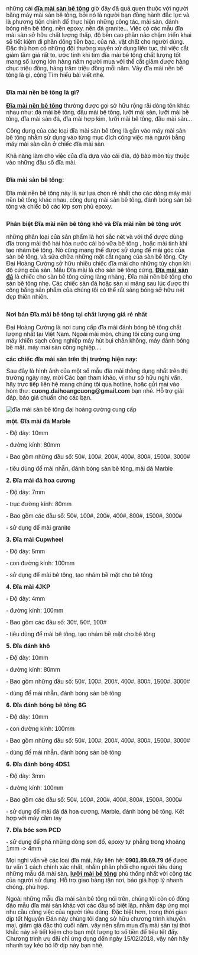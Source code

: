 <p><span style="font-family:arial,helvetica,sans-serif; font-size:medium">những cái <a href="http://daihoangcuong.com/tin-tuc/cung-cap-dia-mai-san-be-tong-da-mai-be-tong-270.html" title="đĩa mài sàn bê tông"><strong>đĩa mài sàn bê tông</strong></a> giờ đây đã quá quen thuộc với người bằng máy mài sàn bê tông, bởi nó là người bạn đồng hành đắc lực và là phương tiện chính để thực hiện những công tác, mài sàn, đánh bóng nền bê tông, nền epoxy, nền đá granite... Việc có các mẫu đĩa mài sàn sở hữu chất lượng thấp, độ bền cao phần nào chậm triển khai sẽ tiết kiệm đi phần đông tiền bạc, của nả, vật chất cho người dùng. Đặc thù hơn có những đội thường xuyên xử dụng liên tục, thì việc cắt giảm tầm giá rất to, ước tính khi tìm đĩa mài bê tông chất lượng tốt mang số lượng lớn hàng năm người mua với thể cắt giảm được hàng chục triệu đồng, hàng trăm triệu đồng mỗi năm. Vây đĩa mài nền bê tông là gì, cộng Tìm hiểu bài viết nhé.</span></p>

<h2><span style="font-family:arial,helvetica,sans-serif; font-size:medium">Đĩa mài nền bê tông là gì?</span></h2>

<p><span style="font-family:arial,helvetica,sans-serif; font-size:medium"><a href="http://daihoangcuong.com/tin-tuc/cung-cap-dia-mai-san-be-tong-da-mai-be-tong-270.html" target="_blank" title="đĩa mài nền bê tông"><strong>Đĩa mài nền bê tông</strong></a> thường được gọi sở hữu rộng rãi dòng tên khác nhau như: đá mài bê tông, đầu mài bê tông, lưỡi mài sàn, lưỡi mài bề tông, đĩa mài sàn đá, đĩa mài hợp kim, lưỡi mài bê tông, đầu mài sàn...</span></p>

<p><span style="font-family:arial,helvetica,sans-serif; font-size:medium">Công dụng của các loại đĩa mài sàn bê tông là gắn vào máy mài sàn bê tông nhằm sử dụng vào từng mục đích công việc mà người bằng máy mài sàn cần ở chiếc đĩa mài sàn.</span></p>

<p><span style="font-family:arial,helvetica,sans-serif; font-size:medium">Khả năng làm cho việc của đĩa dựa vào cái đĩa, độ bào mòn tùy thuộc vào những đầu số đĩa mài.</span></p>

<h2><span style="font-family:arial,helvetica,sans-serif; font-size:medium">Đĩa mài sàn bê tông:</span></h2>

<p><span style="font-family:arial,helvetica,sans-serif; font-size:medium">Đĩa mài nền bê tông này là sự lựa chọn rẻ nhất cho các dòng máy mài nền bê tông khác nhau, công dụng mài sàn bê tông, đánh bóng sàn bê tông và chiếc bỏ các lớp sơn phủ epoxy.</span></p>

<h2><span style="font-family:arial,helvetica,sans-serif; font-size:medium">Phân biệt Đĩa mài nền bê tông khô và Đĩa mài nền bê tông ướt</span></h2>

<p><span style="font-family:arial,helvetica,sans-serif; font-size:medium">những phân loại của sản phẩm là hơi sắc nét và với thể được dùng đĩa trong mài thô hài hòa nước cái bỏ vữa bê tông , hoặc mài tinh khi tạo nhám bê tông. Nó cũng mang thể được sử dụng để mài góc của sàn bê tông, và sửa chữa những mặt cắt ngang của sàn bê tông. Cty Đại Hoàng Cường sở hữu nhiều chiếc đĩa mài cho những tùy chọn khi độ cứng của sàn. Mẫu Đĩa mài là cho sàn bê tông cứng, <a href="http://daihoangcuong.com/tin-tuc/cung-cap-dia-mai-san-be-tong-da-mai-be-tong-270.html" target="_blank" title="đĩa mài sàn đá"><strong>Đĩa mài sàn đá</strong></a> là chiếc cho sàn bê tông cứng làng nhàng, Đĩa mài nền bê tông cho sàn bê tông nhẹ. Các chiếc sàn đá hoặc sàn xi măng sau lúc được thi công bằng sản phẩm của chúng tôi có thể rất sáng bóng sở hữu nét đẹp thiên nhiên.</span></p>

<h2><span style="font-family:arial,helvetica,sans-serif; font-size:medium">Nơi bán Đĩa mài bê tông tại chất lượng giá rẻ nhất</span></h2>

<p><span style="font-family:arial,helvetica,sans-serif; font-size:medium">Đại Hoàng Cường là nơi cung cấp đĩa mài đánh bóng bê tông chất lượng nhất tại Việt Nam. Ngoài mài mòn, chúng tôi cũng cung ứng máy khiến sạch công nghiệp máy hút bụi chân không, máy đánh bóng bề mặt, máy mài sàn công nghiệp....</span></p>

<p><span style="font-family:arial,helvetica,sans-serif; font-size:medium"><strong>các chiếc đĩa mài sàn trên thị trường hiện nay:</strong></span></p>

<p><span style="font-family:arial,helvetica,sans-serif; font-size:medium">Sau đây là hình ảnh của một số mẫu đĩa mài thông dụng nhất trên thị trường ngày nay, mời Các bạn tham khảo, ví như sở hữu nghi vấn, hãy trực tiếp liên hệ mang chúng tôi qua hotline, hoặc gửi mai vào hòm thư: <strong>cuong.daihoangcuong@gmail.com</strong> bạn nhé. Hỗ trợ giải đáp, báo giá chuẩn cho các bạn.</span></p>

<p><span style="font-family:arial,helvetica,sans-serif; font-size:medium"><img alt="đĩa mài sàn bê tông đại hoàng cường cung cấp" src="https://3.bp.blogspot.com/-Hih3LXSoV7E/WmfnGAmY9sI/AAAAAAAACTc/KBFZ5Oowui8_hy99esUJQOMjIP58mylpgCLcBGAs/s1600/dia-mai-san-be-tong-dai-hoang-cuong.jpg" title="đĩa mài sàn bê tông đại hoàng cường cung cấp" /></span></p>

<p><span style="font-family:arial,helvetica,sans-serif; font-size:medium"><strong>một. Đĩa mài đá Marble</strong></span></p>

<p><span style="font-family:arial,helvetica,sans-serif; font-size:medium">- Độ dày: 10mm</span></p>

<p><span style="font-family:arial,helvetica,sans-serif; font-size:medium">- đường kính: 80mm</span></p>

<p><span style="font-family:arial,helvetica,sans-serif; font-size:medium">- Bao gồm những đầu số: 50#, 100#, 200#, 400#, 800#, 1500#, 3000#</span></p>

<p><span style="font-family:arial,helvetica,sans-serif; font-size:medium">- tiêu dùng để mài nhẵn, đánh bóng sàn bê tông, mài đá Marble</span></p>

<p><span style="font-family:arial,helvetica,sans-serif; font-size:medium"><strong>2. Đĩa mài đá hoa cương</strong></span></p>

<p><span style="font-family:arial,helvetica,sans-serif; font-size:medium">- Độ dày: 7mm</span></p>

<p><span style="font-family:arial,helvetica,sans-serif; font-size:medium">- trục đường kính: 80mm</span></p>

<p><span style="font-family:arial,helvetica,sans-serif; font-size:medium">- Bao gồm các đầu số: 50#, 100#, 200#, 400#, 800#, 1500#, 3000#</span></p>

<p><span style="font-family:arial,helvetica,sans-serif; font-size:medium">- sử dụng để mài granite</span></p>

<p><span style="font-family:arial,helvetica,sans-serif; font-size:medium"><strong>3. Đĩa mài Cupwheel</strong></span></p>

<p><span style="font-family:arial,helvetica,sans-serif; font-size:medium">- Độ dày: 5mm</span></p>

<p><span style="font-family:arial,helvetica,sans-serif; font-size:medium">- con đường kính: 100mm</span></p>

<p><span style="font-family:arial,helvetica,sans-serif; font-size:medium">- sử dụng để mài bê tông, tạo nhám bề mặt cho bê tông</span></p>

<p><span style="font-family:arial,helvetica,sans-serif; font-size:medium"><strong>4. Đĩa mài 4JKP</strong></span></p>

<p><span style="font-family:arial,helvetica,sans-serif; font-size:medium">- Độ dày: 4mm</span></p>

<p><span style="font-family:arial,helvetica,sans-serif; font-size:medium">- đường kính: 100mm</span></p>

<p><span style="font-family:arial,helvetica,sans-serif; font-size:medium">- Bao gồm các đầu số: 30#, 50#, 100#</span></p>

<p><span style="font-family:arial,helvetica,sans-serif; font-size:medium">- tiêu dùng để mài bê tông, tạo nhám bề mặt cho bê tông</span></p>

<p><span style="font-family:arial,helvetica,sans-serif; font-size:medium"><strong>5. Đĩa đánh khô</strong></span></p>

<p><span style="font-family:arial,helvetica,sans-serif; font-size:medium">- Độ dày: 10mm</span></p>

<p><span style="font-family:arial,helvetica,sans-serif; font-size:medium">- đường kính: 80mm</span></p>

<p><span style="font-family:arial,helvetica,sans-serif; font-size:medium">- Bao gồm những đầu số: 50#, 100#, 200#, 400#, 800#, 1500#, 3000#</span></p>

<p><span style="font-family:arial,helvetica,sans-serif; font-size:medium">- dùng để mài nhẵn, đánh bóng sàn bê tông</span></p>

<p><span style="font-family:arial,helvetica,sans-serif; font-size:medium"><strong>6. Đĩa đánh bóng bê tông 6G</strong></span></p>

<p><span style="font-family:arial,helvetica,sans-serif; font-size:medium">- Độ dày: 10mm</span></p>

<p><span style="font-family:arial,helvetica,sans-serif; font-size:medium">- con đường kính: 100mm</span></p>

<p><span style="font-family:arial,helvetica,sans-serif; font-size:medium">- Bao gồm những đầu số: 50#, 100#, 200#, 400#, 800#, 1500#, 3000#</span></p>

<p><span style="font-family:arial,helvetica,sans-serif; font-size:medium">- dùng để mài nhẵn, đánh bóng sàn bê tông</span></p>

<p><span style="font-family:arial,helvetica,sans-serif; font-size:medium"><strong>6. Đĩa đánh bóng 4DS1</strong></span></p>

<p><span style="font-family:arial,helvetica,sans-serif; font-size:medium">- Độ dày: 3mm</span></p>

<p><span style="font-family:arial,helvetica,sans-serif; font-size:medium">- đường kính: 100mm</span></p>

<p><span style="font-family:arial,helvetica,sans-serif; font-size:medium">- Bao gồm các đầu số: 50#, 100#, 200#, 400#, 800#, 1500#, 3000#</span></p>

<p><span style="font-family:arial,helvetica,sans-serif; font-size:medium">- sử dụng để mài đá đá hoa cương, Marble, đánh bóng bê tông. Kết hợp với máy cầm tay</span></p>

<p><span style="font-family:arial,helvetica,sans-serif; font-size:medium"><strong>7. Đĩa bóc sơn PCD</strong></span></p>

<p><span style="font-family:arial,helvetica,sans-serif; font-size:medium">- sử dụng để phá những dòng sơn đổ, epoxy tự phẳng trong khoảng 1mm -&gt; 4mm</span></p>

<p><span style="font-family:arial,helvetica,sans-serif; font-size:medium">Mọi nghi vấn về các loại đĩa mài, hãy liên hệ: <strong>0901.89.69.79</strong> để được tư vấn 1 cách chính xác nhất, nhằm phân phối cho người tiêu dùng những mẫu đá mài sàn, <a href="http://daihoangcuong.com/tin-tuc/cung-cap-dia-mai-san-be-tong-da-mai-be-tong-270.html" target="_blank" title="lưỡi mài bê tông"><strong>lưỡi mài bê tông</strong></a> phù thống nhất với công tác của người sử dụng. Hỗ trợ giao hàng tận nơi, báo giá hợp lý nhanh chóng, phù hợp.</span></p>

<p><span style="font-family:arial,helvetica,sans-serif; font-size:medium">Ngoài những mẫu đĩa mài sàn bê tông nói trên, chúng tôi còn có đông đảo mẫu đĩa mài sàn khác với các đầu số biệt lập, nhằm đáp ứng mọi nhu cầu công việc của người tiêu dùng. Đặc biệt hơn, trong thời gian dịp tết Nguyên Đán này chúng tôi đang sở hữu chương trình khuyến mại, giảm giá đặc thù cuối năm, vậy nên sắm mua đĩa mài sàn tại thời khắc này sẽ tiết kiệm cho bạn một lượng to số tiền để tiêu tết đấy. Chương trình ưu đãi chỉ ứng dụng đến ngày 15/02/2018, vậy nên hãy nhanh tay kẻo bỏ lỡ dịp này bạn nhé.</span></p>
